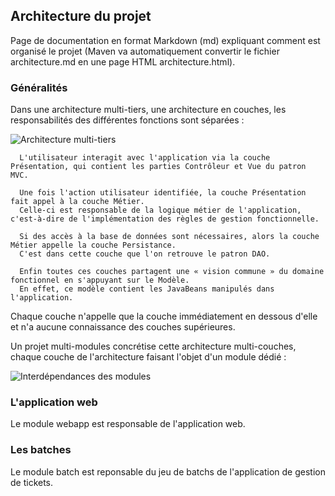 
## Architecture du projet

Page de documentation en format Markdown (md) expliquant comment est organisé le projet (Maven va automatiquement convertir le fichier architecture.md en une page HTML architecture.html).

### Généralités

Dans une architecture multi-tiers, une architecture en couches, les responsabilités des différentes fonctions sont séparées :

![Architecture multi-tiers](img/Architecture-multi-tiers.png)


      L'utilisateur interagit avec l'application via la couche Présentation, qui contient les parties Contrôleur et Vue du patron MVC.

      Une fois l'action utilisateur identifiée, la couche Présentation fait appel à la couche Métier.
      Celle-ci est responsable de la logique métier de l'application, c'est-à-dire de l'implémentation des règles de gestion fonctionnelle.

      Si des accès à la base de données sont nécessaires, alors la couche Métier appelle la couche Persistance.
      C'est dans cette couche que l'on retrouve le patron DAO.

      Enfin toutes ces couches partagent une « vision commune » du domaine fonctionnel en s'appuyant sur le Modèle.
      En effet, ce modèle contient les JavaBeans manipulés dans l'application.

Chaque couche n'appelle que la couche immédiatement en dessous d'elle et n'a aucune connaissance des couches supérieures.

Un projet multi-modules concrétise cette architecture multi-couches, chaque couche de l'architecture faisant l'objet d'un module dédié :

![Interdépendances des modules](img/Interdependance-entre-modules.png)


### L'application web

Le module webapp est responsable de l'application web.

### Les batches

Le module batch est reponsable du jeu de batchs de l'application de gestion de tickets.
